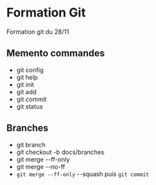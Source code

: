 # Formation Git

Formation git du 28/11

## Memento commandes

* git config
* git help
* git init
* git add
* git commit
* git status

## Branches

* git branch
* git checkout -b docs/branches
* git merge --ff-only
* git merge --no-ff
* `git merge --ff-only` --squash puis `git commit`
